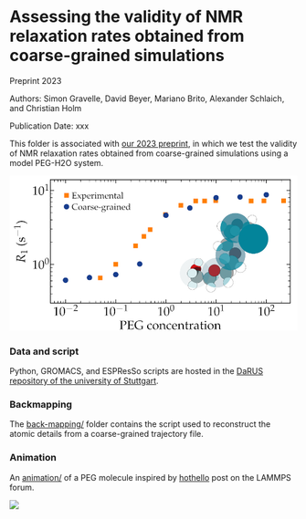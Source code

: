 # Assessing the validity of NMR relaxation rates obtained from coarse-grained simulations

Preprint 2023

Authors: Simon Gravelle, David Beyer, Mariano Brito, Alexander Schlaich, and Christian Holm

Publication Date: xxx

This folder is associated with [our 2023 preprint](https://doi.org/10.26434/chemrxiv-2022-f90tv-v3), in which we
test the validity of NMR relaxation rates obtained from coarse-grained simulations using a model PEG-H2O system.

![](figures/TOC.jpg)

### Data and script

Python, GROMACS, and ESPResSo scripts are hosted in the [DaRUS repository of the university of Stuttgart](https://doi.org/10.18419/darus-3313).

### Backmapping

The [back-mapping/](back-mapping/) folder contains the script used to reconstruct the atomic details from a coarse-grained trajectory file.

### Animation

An [animation/](animation/) of a PEG molecule inspired by [hothello](https://matsci.org/t/open-review/47852) post on the LAMMPS forum. 

![](animation/CG-AA-white.webp)